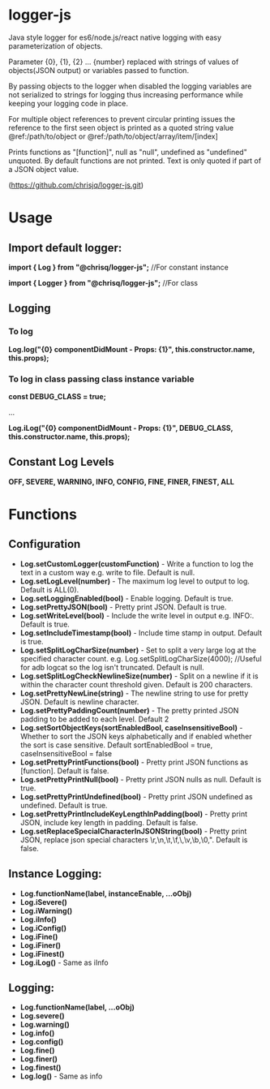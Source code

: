 # logger-js

Java style logger for es6/node.js/react native logging with easy parameterization of objects.

Parameter {0}, {1}, {2} ... {number} replaced with strings of values of objects(JSON output) or variables passed to function.

By passing objects to the logger when disabled the logging variables are not serialized to strings for logging thus increasing performance while keeping your logging code in place.

For multiple object references to prevent circular printing issues the reference to the first seen object is printed as a quoted string value @ref:/path/to/object or @ref:/path/to/object/array/item/[index]

Prints functions as "[function]", null as "null", undefined as "undefined" unquoted. By default functions are not printed.
Text is only quoted if part of a JSON object value.

(https://github.com/chrisjq/logger-js.git)

# Usage

## Import default logger:

**import { Log } from "@chrisq/logger-js";** //For constant instance

**import { Logger } from "@chrisq/logger-js";** //For class

## Logging

### To log

**Log.log("{0} componentDidMount - Props: {1}", this.constructor.name, this.props);**

### To log in class passing class instance variable

**const DEBUG_CLASS = true;**

...

**Log.iLog("{0} componentDidMount - Props: {1}", DEBUG_CLASS, this.constructor.name, this.props);**

## Constant Log Levels

**OFF, SEVERE, WARNING, INFO, CONFIG, FINE, FINER, FINEST, ALL**

# Functions

## Configuration

- **Log.setCustomLogger(customFunction)** - Write a function to log the text in a custom way e.g. write to file. Default is null.
- **Log.setLogLevel(number)** - The maximum log level to output to log. Default is ALL(0).
- **Log.setLoggingEnabled(bool)** - Enable logging. Default is true.
- **Log.setPrettyJSON(bool)** - Pretty print JSON. Default is true.
- **Log.setWriteLevel(bool)** - Include the write level in output e.g. INFO:. Default is true.
- **Log.setIncludeTimestamp(bool)** - Include time stamp in output. Default is true.
- **Log.setSplitLogCharSize(number)** - Set to split a very large log at the specified character count. e.g. Log.setSplitLogCharSize(4000); //Useful for adb logcat so the log isn't truncated. Default is null.
- **Log.setSplitLogCheckNewlineSize(number)** - Split on a newline if it is within the character count threshold given. Default is 200 characters.
- **Log.setPrettyNewLine(string)** - The newline string to use for pretty JSON. Default is newline character.
- **Log.setPrettyPaddingCount(number)** - The pretty printed JSON padding to be added to each level. Default 2
- **Log.setSortObjectKeys(sortEnabledBool, caseInsensitiveBool)** - Whether to sort the JSON keys alphabetically and if enabled whether the sort is case sensitive. Default sortEnabledBool = true, caseInsensitiveBool = false
- **Log.setPrettyPrintFunctions(bool)** - Pretty print JSON functions as [function]. Default is false.
- **Log.setPrettyPrintNull(bool)** - Pretty print JSON nulls as null. Default is true.
- **Log.setPrettyPrintUndefined(bool)** - Pretty print JSON undefined as undefined. Default is true.
- **Log.setPrettyPrintIncludeKeyLengthInPadding(bool)** - Pretty print JSON, include key length in padding. Default is false.
- **Log.setReplaceSpecialCharacterInJSONString(bool)** - Pretty print JSON, replace json special characters \r,\n,\t,\f,\\,\v,\b,\0,\". Default is false.

## Instance Logging:

- **Log.functionName(label, instanceEnable, ...oObj)**
- **Log.iSevere()**
- **Log.iWarning()**
- **Log.iInfo()**
- **Log.iConfig()**
- **Log.iFine()**
- **Log.iFiner()**
- **Log.iFinest()**
- **Log.iLog()** - Same as iInfo

## Logging:

- **Log.functionName(label, ...oObj)**
- **Log.severe()**
- **Log.warning()**
- **Log.info()**
- **Log.config()**
- **Log.fine()**
- **Log.finer()**
- **Log.finest()**
- **Log.log()** - Same as info
